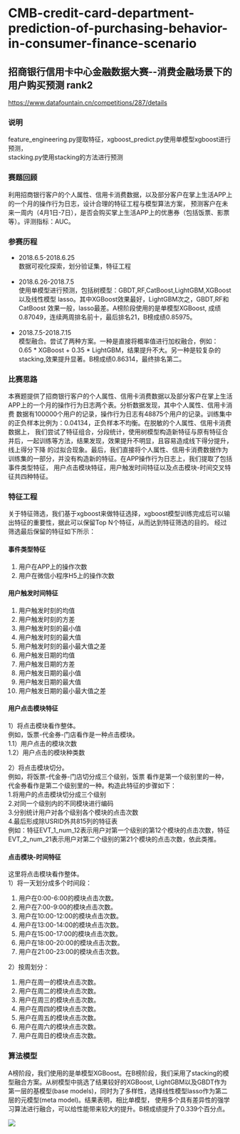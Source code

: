 # CMB-credit-card-department-prediction-of-purchasing-behavior-in-consumer-finance-scenario
招商银行信用卡中心金融数据大赛--消费金融场景下的用户购买预测 rank2
----------------------------------------------------------
https://www.datafountain.cn/competitions/287/details<br>
### 说明
feature_engineering.py提取特征，xgboost_predict.py使用单模型xgboost进行预测，<br> stacking.py使用stacking的方法进行预测
### 赛题回顾
利用招商银行客户的个人属性、信用卡消费数据，以及部分客户在掌上生活APP上的一个月的操作行为日志，设计合理的特征工程与模型算法方案，
预测客户在未来一周内（4月1日-7日），是否会购买掌上生活APP上的优惠券（包括饭票、影票等）。评测指标：AUC。<br>
### 参赛历程
* 2018.6.5-2018.6.25<br>
数据可视化探索，划分验证集，特征工程<br><br>
* 2018.6.26-2018.7.5<br>
使用单模型进行预测，包括树模型：GBDT,RF,CatBoost,LightGBM,XGBoost以及线性模型 lasso。其中XGBoost效果最好，LightGBM次之，GBDT,RF和CatBoost
效果一般，lasso最差。A榜阶段使用的是单模型XGBoost, 成绩0.87049，连续两周排名前十，最后排名21，B榜成绩0.85975。<br><br>
* 2018.7.5-2018.7.15<br>
模型融合。尝试了两种方案。一种是直接将概率值进行加权融合，例如：
0.65 * XGBoost + 0.35 * LightGBM，结果提升不大。另一种是较复杂的stacking,效果提升显著。B榜成绩0.86314，最终排名第二。<br>
### 比赛思路
本赛题提供了招商银行客户的个人属性、信用卡消费数据以及部分客户在掌上生活APP上的一个月的操作行为日志两个表。分析数据发现，其中个人属性、信用卡消费
数据有100000个用户的记录，操作行为日志有48875个用户的记录。训练集中的正负样本比例为：0.04134，正负样本不均衡。在脱敏的个人属性、信用卡消费数据上，
我们尝试了特征组合，分段统计，使用树模型构造新特征与原有特征合并后，一起训练等方法，结果发现，效果提升不明显，且容易造成线下得分提升，线上得分下降
的过拟合现象。最后，我们直接将个人属性、信用卡消费数据作为训练集的一部分，并没有构造新的特征。在APP操作行为日志上，我们提取了包括事件类型特征，
用户点击模块特征，用户触发时间特征以及点击模块-时间交叉特征共四种特征。<br>
### 特征工程
关于特征筛选，我们基于xgboost来做特征选择，xgboost模型训练完成后可以输出特征的重要性，据此可以保留Top N个特征，从而达到特征筛选的目的。
经过筛选最后保留的特征如下所示：<br>
#### 事件类型特征
1.	用户在APP上的操作次数<br>
2.	用户在微信小程序H5上的操作次数<br>
#### 用户触发时间特征
1.	用户触发时刻的均值<br>
2.	用户触发时刻的方差<br>
3.	用户触发时刻的最小值<br>
4.	用户触发时刻的最大值<br>
5.	用户触发时刻的最小最大值之差<br>
6.	用户触发日期的均值<br>
7.	用户触发日期的方差<br>
8.	用户触发日期的最小值<br>
9.	用户触发日期的最大值<br>
10.	用户触发日期的最小最大值之差<br>
#### 用户点击模块特征
1）将点击模块看作整体。<br>例如，饭票-代金券-门店看作是一种点击模块。<br>
1.1）用户点击的模块次数<br>
1.2）用户点击的模块种类数<br>

2）将点击模块切分。<br>例如，将饭票-代金券-门店切分成三个级别，饭票
     看作是第一个级别里的一种，代金券看作是第二个级别里的一种。构造此特征的步骤如下：<br>
1.将用户的点击模块切分成三个级别<br>
2.对同一个级别内的不同模块进行编码<br>
3.分别统计用户对各个级别各个模块的点击次数<br>
4.最后形成除USRID外共815列的特征表<br>
例如：特征EVT_1_num_12表示用户对第一个级别的第12个模块的点击次数，特征EVT_2_num_21表示用户对第二个级别的第21个模块的点击次数，依此类推。<br>

#### 点击模块-时间特征
这里将点击模块看作整体。<br>
1）将一天划分成多个时间段：<br>
1.	用户在0:00-6:00的模块点击次数。<br>
2.	用户在7:00-9:00的模块点击次数。<br>
3.	用户在10:00-12:00的模块点击次数。<br>
4.	用户在13:00-14:00的模块点击次数。<br>
5.	用户在15:00-17:00的模块点击次数。<br>
6.	用户在18:00-20:00的模块点击次数。<br>
7.	用户在21:00-23:00的模块点击次数。<br>
 
2）按周划分：
1.	用户在周一的模块点击次数。<br>
2.	用户在周二的模块点击次数。<br>
3.	用户在周三的模块点击次数。<br>
4.	用户在周四的模块点击次数。<br>
5.	用户在周五的模块点击次数。<br>
6.	用户在周六的模块点击次数。<br>
7.	用户在周日的模块点击次数。<br>
### 算法模型
A榜阶段，我们使用的是单模型XGBoost。在B榜阶段，我们采用了stacking的模型融合方案。从树模型中挑选了结果较好的XGBoost, LightGBM以及GBDT作为
第一层的基模型(base models)，同时为了多样性，选择线性模型lasso作为第二层的元模型(meta model)。结果表明，相比单模型，
使用多个具有差异性的强学习算法进行融合，可以给性能带来较大的提升。B榜成绩提升了0.339个百分点。<br>

![](https://github.com/LearningFromBest/CMB-credit-card-department-prediction-of-purchasing-behavior-in-consumer-finance-scenario/blob/master/stacking.png)
